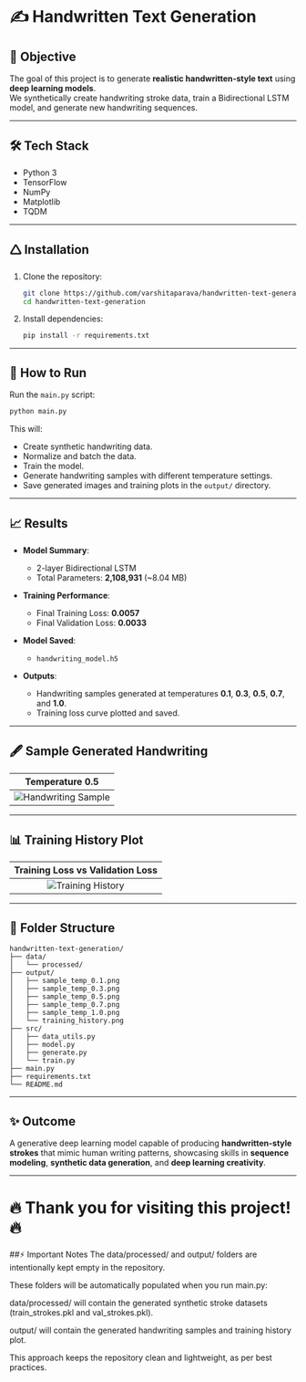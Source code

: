 # ✍️ Handwritten Text Generation

## 🎯 Objective
The goal of this project is to generate **realistic handwritten-style text** using **deep learning models**.  
We synthetically create handwriting stroke data, train a Bidirectional LSTM model, and generate new handwriting sequences.

---

## 🛠️ Tech Stack
- Python 3
- TensorFlow
- NumPy
- Matplotlib
- TQDM

---

## 🛆 Installation

1. Clone the repository:
   ```bash
   git clone https://github.com/varshitaparava/handwritten-text-generation.git
   cd handwritten-text-generation
   ```

2. Install dependencies:
   ```bash
   pip install -r requirements.txt
   ```

---

## 🚀 How to Run

Run the `main.py` script:

```bash
python main.py
```

This will:
- Create synthetic handwriting data.
- Normalize and batch the data.
- Train the model.
- Generate handwriting samples with different temperature settings.
- Save generated images and training plots in the `output/` directory.

---

## 📈 Results

- **Model Summary**:  
  - 2-layer Bidirectional LSTM
  - Total Parameters: **2,108,931** (~8.04 MB)

- **Training Performance**:
  - Final Training Loss: **0.0057**
  - Final Validation Loss: **0.0033**

- **Model Saved**:  
  - `handwriting_model.h5`

- **Outputs**:
  - Handwriting samples generated at temperatures **0.1**, **0.3**, **0.5**, **0.7**, and **1.0**.
  - Training loss curve plotted and saved.

---

## 🖋️ Sample Generated Handwriting

| Temperature 0.5 |
|:---:|
| ![Handwriting Sample](output/sample_temp_0.5.png) |

---

## 📊 Training History Plot

| Training Loss vs Validation Loss |
|:---:|
| ![Training History](output/training_history.png) |

---

## 📝 Folder Structure

```
handwritten-text-generation/
├── data/
│   └── processed/
├── output/
│   ├── sample_temp_0.1.png
│   ├── sample_temp_0.3.png
│   ├── sample_temp_0.5.png
│   ├── sample_temp_0.7.png
│   ├── sample_temp_1.0.png
│   └── training_history.png
├── src/
│   ├── data_utils.py
│   ├── model.py
│   ├── generate.py
│   └── train.py
├── main.py
├── requirements.txt
└── README.md
```

---

## ✨ Outcome
A generative deep learning model capable of producing **handwritten-style strokes** that mimic human writing patterns, showcasing skills in **sequence modeling**, **synthetic data generation**, and **deep learning creativity**.

---

# 🔥 Thank you for visiting this project! 🔥

##⚡ Important Notes
The data/processed/ and output/ folders are intentionally kept empty in the repository.

These folders will be automatically populated when you run main.py:

data/processed/ will contain the generated synthetic stroke datasets (train_strokes.pkl and val_strokes.pkl).

output/ will contain the generated handwriting samples and training history plot.

This approach keeps the repository clean and lightweight, as per best practices.